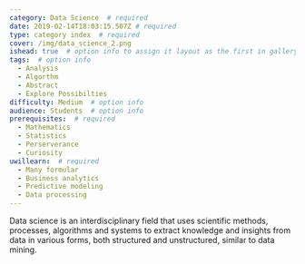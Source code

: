 ```yaml
---
category: Data Science  # required
date: 2019-02-14T18:03:15.507Z # required
type: category index  # required
cover: /img/data_science_2.png
ishead: true  # option info to assign it layout as the first in gallery
tags:  # option info
  - Analysis
  - Algorthm
  - Abstract
  - Explore Possibilties
difficulty: Medium  # option info
audience: Students  # option info
prerequisites:  # required
  - Mathematics
  - Statistics
  - Perserverance
  - Curiosity
uwillearn:  # required
  - Many formular
  - Business analytics
  - Predictive modeling
  - Data processing
---
```


<!-- belowing write introduction of this category -->

Data science is an interdisciplinary field that uses scientific methods, processes, algorithms and systems to extract knowledge and insights from data in various forms, both structured and unstructured, similar to data mining.
